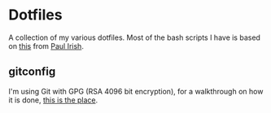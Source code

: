 # Dotfiles

A collection of my various dotfiles. Most of the bash scripts I have is based on [this](https://github.com/paulirish/dotfiles) from [Paul Irish](https://twitter.com/paul_irish).

## gitconfig

I'm using Git with GPG (RSA 4096 bit encryption), for a walkthrough on how it is done, [this is the place](https://help.github.com/articles/signing-commits/).